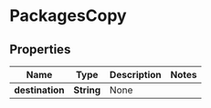 
# PackagesCopy

## Properties
Name | Type | Description | Notes
------------ | ------------- | ------------- | -------------
**destination** | **String** | None | 



